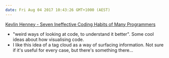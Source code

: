 ```yaml
---
date: Fri Aug 04 2017 10:43:26 GMT+1000 (AEST)
---
```


[Kevlin Henney - Seven Ineffective Coding Habits of Many Programmers](https://vimeo.com/97329157)

- "weird ways of looking at code, to understand it better". Some cool ideas about how visualising code.
- I like this idea of a tag cloud as a way of surfacing information. Not sure if it's useful for every case, but there's something there...
